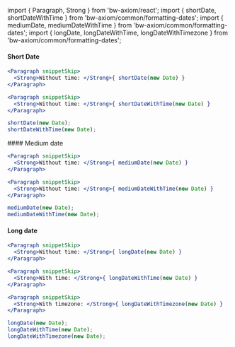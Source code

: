 import { Paragraph, Strong } from 'bw-axiom/react';
import { shortDate, shortDateWithTime } from 'bw-axiom/common/formatting-dates';
import { mediumDate, mediumDateWithTime } from 'bw-axiom/common/formatting-dates';
import { longDate, longDateWithTime, longDateWithTimezone } from 'bw-axiom/common/formatting-dates';


#### Short Date

```jsx
<Paragraph snippetSkip>
  <Strong>Without time: </Strong>{ shortDate(new Date) }
</Paragraph>
```

```jsx
<Paragraph snippetSkip>
  <Strong>Without time: </Strong>{ shortDateWithTime(new Date) }
</Paragraph>
```

```js
shortDate(new Date);
shortDateWithTime(new Date);
```


#### Medium date

```jsx
<Paragraph snippetSkip>
  <Strong>Without time: </Strong>{ mediumDate(new Date) }
</Paragraph>
```

```jsx
<Paragraph snippetSkip>
  <Strong>Without time: </Strong>{ mediumDateWithTime(new Date) }
</Paragraph>
```

```js
mediumDate(new Date);
mediumDateWithTime(new Date);
```


#### Long date

```jsx
<Paragraph snippetSkip>
  <Strong>Without time: </Strong>{ longDate(new Date) }
</Paragraph>
```

```jsx
<Paragraph snippetSkip>
  <Strong>With time: </Strong>{ longDateWithTime(new Date) }
</Paragraph>
```

```jsx
<Paragraph snippetSkip>
  <Strong>With timezone: </Strong>{ longDateWithTimezone(new Date) }
</Paragraph>
```

```js
longDate(new Date);
longDateWithTime(new Date);
longDateWithTimezone(new Date);
```
